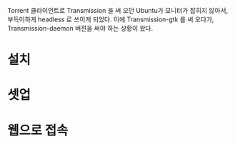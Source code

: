 Torrent 클라이언트로 Transmission 을 써 오던 Ubuntu가 모니터가 잡히지 않아서, 부득이하게 headless 로 쓰이게 되었다. 이에 Transmission-gtk 를 써 오다가, Transmission-daemon 버젼을 써야 하는 상황이 왔다.

# 설치

# 셋업

# 웹으로 접속